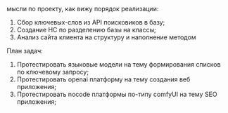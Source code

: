 мысли по проекту, как вижу порядок реализации:
1. Сбор ключевых-слов из API поисковиков в базу;
2. Создание НС по разделению базы на классы;
3. Анализ сайта клиента на структуру и наполнение методом



План задач:
1. Протестировать языковые модели на тему формирования списков по ключевому запросу;
2. Протестировать openai платформу на тему создания веб приложения;
3. Протестировать nocode платформы по-типу comfyUI на тему SEO приложения;
